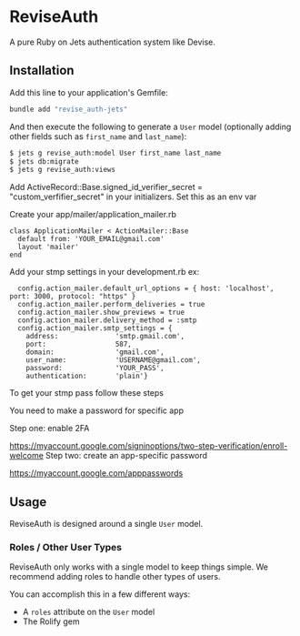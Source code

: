 # ReviseAuth

A pure Ruby on Jets authentication system like Devise.

## Installation

Add this line to your application's Gemfile:

```ruby
bundle add "revise_auth-jets"
```

And then execute the following to generate a `User` model (optionally adding other fields such as `first_name` and `last_name`):
```bash
$ jets g revise_auth:model User first_name last_name
$ jets db:migrate
$ jets g revise_auth:views
```

Add ActiveRecord::Base.signed_id_verifier_secret = "custom_verfifier_secret" in your initializers. Set this as an env var


Create your app/mailer/application_mailer.rb

```
class ApplicationMailer < ActionMailer::Base
  default from: 'YOUR_EMAIL@gmail.com'
  layout 'mailer'
end
```


Add your stmp settings in your development.rb
ex:
```
  config.action_mailer.default_url_options = { host: 'localhost', port: 3000, protocol: "https" }
  config.action_mailer.perform_deliveries = true
  config.action_mailer.show_previews = true
  config.action_mailer.delivery_method = :smtp
  config.action_mailer.smtp_settings = {
    address:              'smtp.gmail.com',
    port:                 587,
    domain:               'gmail.com',
    user_name:            'USERNAME@gmail.com',
    password:             'YOUR_PASS',
    authentication:       'plain'}
```
  To get your stmp pass follow these steps

You need to make a password for specific app

Step one: enable 2FA

https://myaccount.google.com/signinoptions/two-step-verification/enroll-welcome
Step two: create an app-specific password

https://myaccount.google.com/apppasswords

## Usage

ReviseAuth is designed around a single `User` model.

### Roles / Other User Types

ReviseAuth only works with a single model to keep things simple. We recommend adding roles to handle other types of users.

You can accomplish this in a few different ways:

* A `roles` attribute on the `User` model
* The Rolify gem

